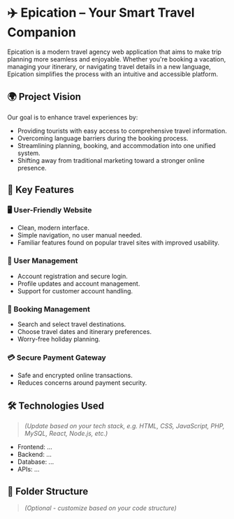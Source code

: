 # ✈️ Epication – Your Smart Travel Companion

Epication is a modern travel agency web application that aims to make trip planning more seamless and enjoyable. Whether you're booking a vacation, managing your itinerary, or navigating travel details in a new language, Epication simplifies the process with an intuitive and accessible platform.

## 🌍 Project Vision

Our goal is to enhance travel experiences by:
- Providing tourists with easy access to comprehensive travel information.
- Overcoming language barriers during the booking process.
- Streamlining planning, booking, and accommodation into one unified system.
- Shifting away from traditional marketing toward a stronger online presence.

## 🚀 Key Features

### 🖥️ User-Friendly Website
- Clean, modern interface.
- Simple navigation, no user manual needed.
- Familiar features found on popular travel sites with improved usability.

### 👤 User Management
- Account registration and secure login.
- Profile updates and account management.
- Support for customer account handling.

### 📅 Booking Management
- Search and select travel destinations.
- Choose travel dates and itinerary preferences.
- Worry-free holiday planning.

### 💳 Secure Payment Gateway
- Safe and encrypted online transactions.
- Reduces concerns around payment security.

## 🛠️ Technologies Used
> *(Update based on your tech stack, e.g. HTML, CSS, JavaScript, PHP, MySQL, React, Node.js, etc.)*

- Frontend: ...
- Backend: ...
- Database: ...
- APIs: ...

## 📁 Folder Structure
> *(Optional - customize based on your code structure)*

